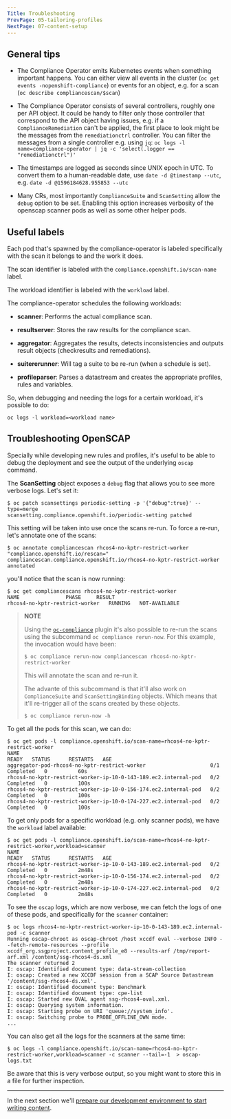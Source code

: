 ```yaml
---
Title: Troubleshooting
PrevPage: 05-tailoring-profiles
NextPage: 07-content-setup
---
```

General tips
------------

* The Compliance Operator emits Kubernetes events when something
  important happens. You can either view all events in the cluster (`oc get events
  -nopenshift-compliance`) or events for an object, e.g. for a scan
  (`oc describe compliancescan/$scan`)

* The Compliance Operator consists of several controllers, roughly
  one per API object. It could be handy to filter only those controller that correspond to
  the API object having issues, e.g. if a `ComplianceRemediation` can't be applied,
  the first place to look might be the messages from the `remediationctrl` controller.
  You can filter the messages from a single controller e.g. using `jq`:
  `oc logs -l name=compliance-operator | jq -c 'select(.logger == "remediationctrl")' `

* The timestamps are logged as seconds since UNIX epoch in UTC. To convert
  them to a human-readable date, use
  `date -d @timestamp --utc`, e.g. `date -d @1596184628.955853 --utc`

* Many CRs, most importantly `ComplianceSuite` and `ScanSetting` allow
  the `debug` option to be set. Enabling this option increases verbosity
  of the openscap scanner pods as well as some other helper pods.

Useful labels
-------------

Each pod that's spawned by the compliance-operator is labeled specifically with
the scan it belongs to and the work it does.

The scan identifier is labeled with the `compliance.openshift.io/scan-name`
label.

The workload identifier is labeled with the `workload` label.

The compliance-operator schedules the following workloads:

* **scanner**: Performs the actual compliance scan.

* **resultserver**: Stores the raw results for the compliance scan.

* **aggregator**: Aggregates the results, detects inconsistencies and outputs
  result objects (checkresults and remediations).

* **suitererunner**: Will tag a suite to be re-run (when a schedule is set).

* **profileparser**: Parses a datastream and creates the appropriate profiles,
  rules and variables.

So, when debugging and needing the logs for a certain workload, it's possible
to do:

```
oc logs -l workload=<workload name>
```


Troubleshooting OpenSCAP
------------------------

Specially while developing new rules and profiles, it's useful to be able to debug the deployment
and see the output of the underlying `oscap` command.

The **ScanSetting** object exposes a `debug` flag that allows you to see more verbose logs.
Let's set it:

```
$ oc patch scansettings periodic-setting -p '{"debug":true}' --type=merge
scansetting.compliance.openshift.io/periodic-setting patched
```

This setting will be taken into use once the scans re-run. To force a re-run, let's
annotate one of the scans:

```
$ oc annotate compliancescan rhcos4-no-kptr-restrict-worker "compliance.openshift.io/rescan="
compliancescan.compliance.openshift.io/rhcos4-no-kptr-restrict-worker annotated
```

you'll notice that the scan is now running:

```
$ oc get compliancescans rhcos4-no-kptr-restrict-worker
NAME               PHASE     RESULT
rhcos4-no-kptr-restrict-worker   RUNNING   NOT-AVAILABLE
```

> **NOTE**
> 
> Using the [`oc-compliance`](https://github.com/JAORMX/oc-compliance) plugin 
> it's also possible to re-run the scans using the subcommand
> `oc compliance rerun-now`. For this example, the invocation would have been:
> 
> ```
> $ oc compliance rerun-now compliancescan rhcos4-no-kptr-restrict-worker
> ```
> This will annotate the scan and re-run it.
> 
> The advante of this subcommand is that it'll also work on `ComplianceSuite` and
> `ScanSettingBinding` objects. Which means that it'll re-trigger all of the scans
> created by these objects.
>
> ```
> $ oc compliance rerun-now -h
> ```

To get all the pods for this scan, we can do:

```
$ oc get pods -l compliance.openshift.io/scan-name=rhcos4-no-kptr-restrict-worker
NAME                                                              READY   STATUS      RESTARTS   AGE
aggregator-pod-rhcos4-no-kptr-restrict-worker                     0/1     Completed   0          60s
rhcos4-no-kptr-restrict-worker-ip-10-0-143-189.ec2.internal-pod   0/2     Completed   0          100s
rhcos4-no-kptr-restrict-worker-ip-10-0-156-174.ec2.internal-pod   0/2     Completed   0          100s
rhcos4-no-kptr-restrict-worker-ip-10-0-174-227.ec2.internal-pod   0/2     Completed   0          100s
```

To get only pods for a specific workload (e.g. only scanner pods), we have the `workload`
label available:

```
$ oc get pods -l compliance.openshift.io/scan-name=rhcos4-no-kptr-restrict-worker,workload=scanner
NAME                                                              READY   STATUS      RESTARTS   AGE
rhcos4-no-kptr-restrict-worker-ip-10-0-143-189.ec2.internal-pod   0/2     Completed   0          2m48s
rhcos4-no-kptr-restrict-worker-ip-10-0-156-174.ec2.internal-pod   0/2     Completed   0          2m48s
rhcos4-no-kptr-restrict-worker-ip-10-0-174-227.ec2.internal-pod   0/2     Completed   0          2m48s
```

To see the `oscap` logs, which are now verbose, we can fetch the logs of one of these pods,
and specifically for the `scanner` container:

```
$ oc logs rhcos4-no-kptr-restrict-worker-ip-10-0-143-189.ec2.internal-pod -c scanner
Running oscap-chroot as oscap-chroot /host xccdf eval --verbose INFO --fetch-remote-resources --profile xccdf_org.ssgproject.content_profile_e8 --results-arf /tmp/report-arf.xml /content/ssg-rhcos4-ds.xml
The scanner returned 2
I: oscap: Identified document type: data-stream-collection
I: oscap: Created a new XCCDF session from a SCAP Source Datastream '/content/ssg-rhcos4-ds.xml'.
I: oscap: Identified document type: Benchmark
I: oscap: Identified document type: cpe-list
I: oscap: Started new OVAL agent ssg-rhcos4-oval.xml.
I: oscap: Querying system information.
I: oscap: Starting probe on URI 'queue://system_info'.
I: oscap: Switching probe to PROBE_OFFLINE_OWN mode.
...
```

You can also get all the logs for the scanners at the same time:

```
$ oc logs -l compliance.openshift.io/scan-name=rhcos4-no-kptr-restrict-worker,workload=scanner -c scanner --tail=-1  > oscap-logs.txt
```

Be aware that this is very verbose output, so you might want to store this in a file for further
inspection.

***

In the next section we'll [prepare our development environment to start
writing content](07-content-setup.md).
